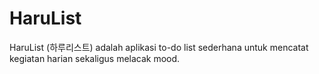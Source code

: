 # HaruList

HaruList (하루리스트) adalah aplikasi to-do list sederhana untuk mencatat kegiatan harian sekaligus melacak mood.

